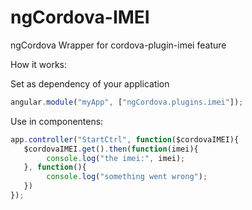 ngCordova-IMEI
==============

ngCordova Wrapper for cordova-plugin-imei feature


How it works:

Set as dependency of your application
``` javascript
angular.module("myApp", ["ngCordova.plugins.imei"]);
```

Use in componentens:
``` javascript
app.controller("StartCtrl", function($cordovaIMEI){
   $cordovaIMEI.get().then(function(imei){
        console.log("the imei:", imei);
   }, function(){
        console.log("something went wrong");
   })
});
```
